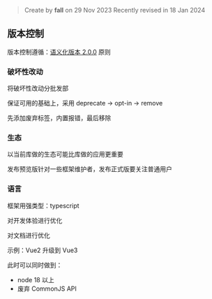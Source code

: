 > Create by **fall** on 29 Nov 2023
> Recently revised in 18 Jan 2024

## 版本控制

版本控制遵循：[语义化版本 2.0.0](https://semver.org/lang/zh-CN/) 原则

### 破坏性改动

将破坏性改动分批发部

保证可用的基础上，采用 deprecate -> opt-in -> remove

先添加废弃标签，内置报错，最后移除

### 生态

以当前库做的生态可能比库做的应用更重要

发布预览版针对一些框架维护者，发布正式版要关注普通用户

### 语言

框架用强类型：typescript

对开发体验进行优化

对文档进行优化



示例：Vue2 升级到 Vue3

此时可以同时做到：

- node 18 以上
- 废弃 CommonJS API